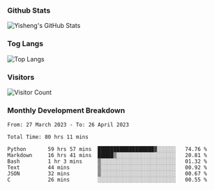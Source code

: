 ### Github Stats
![Yisheng's GitHub Stats](https://github-readme-stats-9qabuvhk1-gongyisheng.vercel.app/api?username=gongyisheng&count_private=true&show_icons=true)
### Tog Langs
![Top Langs](https://github-readme-stats-9qabuvhk1-gongyisheng.vercel.app/api/top-langs/?username=gongyisheng&layout=compact)
### Visitors
![Visitor Count](https://profile-counter.glitch.me/gongyisheng/count.svg)
### Monthly Development Breakdown
<!--START_SECTION:waka-->

```text
From: 27 March 2023 - To: 26 April 2023

Total Time: 80 hrs 11 mins

Python       59 hrs 57 mins  ██████████████████▓░░░░░░   74.76 %
Markdown     16 hrs 41 mins  █████▒░░░░░░░░░░░░░░░░░░░   20.81 %
Bash         1 hr 3 mins     ▒░░░░░░░░░░░░░░░░░░░░░░░░   01.32 %
Text         44 mins         ▒░░░░░░░░░░░░░░░░░░░░░░░░   00.92 %
JSON         32 mins         ▒░░░░░░░░░░░░░░░░░░░░░░░░   00.67 %
C            26 mins         ░░░░░░░░░░░░░░░░░░░░░░░░░   00.55 %
```

<!--END_SECTION:waka-->
